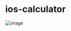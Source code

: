 # ios-calculator
![image](https://user-images.githubusercontent.com/118995837/211188973-196079f1-41fd-4ed5-b2f7-dd470a0d7939.png)
